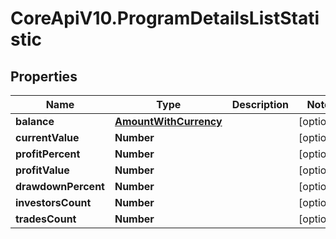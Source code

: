 # CoreApiV10.ProgramDetailsListStatistic

## Properties
Name | Type | Description | Notes
------------ | ------------- | ------------- | -------------
**balance** | [**AmountWithCurrency**](AmountWithCurrency.md) |  | [optional] 
**currentValue** | **Number** |  | [optional] 
**profitPercent** | **Number** |  | [optional] 
**profitValue** | **Number** |  | [optional] 
**drawdownPercent** | **Number** |  | [optional] 
**investorsCount** | **Number** |  | [optional] 
**tradesCount** | **Number** |  | [optional] 


